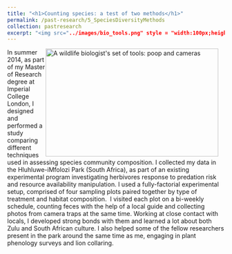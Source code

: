 ```yaml
---
title: "<h1>Counting species: a test of two methods</h1>"
permalink: /past-research/5_SpeciesDiversityMethods
collection: pastresearch
excerpt: "<img src="../images/bio_tools.png" style = "width:100px;height:67px;margin-right:4px;float:right"> Ecologists use a variety of methods to count animals in the wild. Often, choosing the 'best' one is tricky. I compared two common techniques to count wildlife, to help researchers make an informed choice."
---
```


<img src="../images/bio_tools.png" alt="A wildlife biologist's set of tools: poop and cameras" style = "width:400px;height:250px;margin-right:15px;float:right">

In summer 2014, as part of my Master of Research degree at Imperial College London, I designed and performed a study comparing different techniques used in assessing species community composition. I collected my data in the Hluhluwe-iMfolozi Park (South Africa), as part of an existing experimental program investigating herbivores response to predation risk and resource availability manipulation. I used a fully-factorial experimental setup, comprised of four sampling plots paired together by type of treatment and habitat composition.  I visited each plot on a bi-weekly schedule, counting feces with the help of a local guide and collecting photos from camera traps at the same time. Working at close contact with locals, I developed strong bonds with them and learned a lot about both Zulu and South African culture. I also helped some of the fellow researchers present in the park around the same time as me, engaging in plant phenology surveys and lion collaring.
